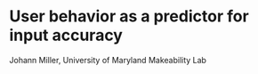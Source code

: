 
# User behavior as a predictor for input accuracy
Johann Miller, University of Maryland Makeability Lab
